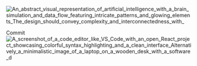 
![An_abstract_visual_representation_of_artificial_intelligence_with_a_brain_simulation_and_data_flow_featuring_intricate_patterns_and_glowing_elements_The_design_should_convey_complexity_and_interconnectedness_with_](https://github.com/user-attachments/assets/9b4c3899-d932-418f-8029-4f6a9f9a477f)

Commit
![A_screenshot_of_a_code_editor_like_VS_Code_with_an_open_React_project_showcasing_colorful_syntax_highlighting_and_a_clean_interface_Alternatively_a_minimalistic_image_of_a_laptop_on_a_wooden_desk_with_a_software_d](https://github.com/user-attachments/assets/1e79a0d4-2cbd-45b3-9020-fc23b939e7f9)
